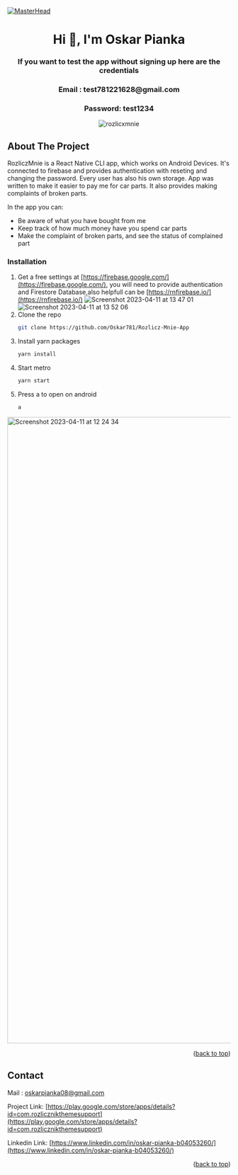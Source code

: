 [![MasterHead](https://teamquest.pl/img/static/blog/reactjs.jpeg)](https://reactnative.dev/)
<h1 align="center">Hi 👋, I'm Oskar Pianka</h1>
<h3 align='center'>If you want to test the app without signing up here are the credentials </h3>
<h3 align='center'> Email : test781221628@gmail.com </h3>
<h3 align='center'> Password: test1234 </h3>

<!-- Improved compatibility of back to top link: See: https://github.com/othneildrew/Best-README-Template/pull/73 -->
<a name="readme-top"></a>

<div align="center">

![rozlicxmnie](https://user-images.githubusercontent.com/97236622/231148717-eba401fb-65f1-494a-95a5-777c1547fe4b.gif)
</div>








<!-- ABOUT THE PROJECT -->
## About The Project

RozliczMnie is a React Native CLI app, which works on Android Devices. It's connected to firebase and provides authentication with reseting and changing the password. Every user has also his own storage. App was written to make it easier to pay me for car parts. It also provides making complaints of broken parts.

In the app you can:
* Be aware of what you have bought from me
* Keep track of how much money have you spend car parts
* Make the complaint of broken parts, and see the status of complained part




### Installation


1. Get a free settings at [https://firebase.google.com/](https://firebase.google.com/), you will need to provide authentication and Firestore Database,also helpfull can be [https://rnfirebase.io/](https://rnfirebase.io/)
![Screenshot 2023-04-11 at 13 47 01](https://user-images.githubusercontent.com/97236622/231153595-b199ac99-dfed-40f0-8e28-c1134dd9b6a6.png)
![Screenshot 2023-04-11 at 13 52 06](https://user-images.githubusercontent.com/97236622/231154571-06967273-c9a8-458a-8899-1a9d601f929c.png)
2. Clone the repo
   ```sh
   git clone https://github.com/Oskar781/Rozlicz-Mnie-App
   ```
3. Install yarn packages
   ```sh
   yarn install
   ```
4. Start metro
   ```sh
   yarn start
   ```
5. Press a to open on android
   ```sh
   a
   ```



<img width="1415" alt="Screenshot 2023-04-11 at 12 24 34" src="https://user-images.githubusercontent.com/97236622/231132819-0bb8e886-2558-48be-a763-5898bf4df999.png">
<p align="right">(<a href="#readme-top">back to top</a>)</p>




<!-- CONTACT -->
## Contact

Mail : oskarpianka08@gmail.com

Project Link: [https://play.google.com/store/apps/details?id=com.rozlicznikthemesupport](https://play.google.com/store/apps/details?id=com.rozlicznikthemesupport)

Linkedin Link: [https://www.linkedin.com/in/oskar-pianka-b04053260/](https://www.linkedin.com/in/oskar-pianka-b04053260/)

<p align="right">(<a href="#readme-top">back to top</a>)</p>

